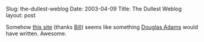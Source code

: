 Slug: the-dullest-weblog
Date: 2003-04-09
Title: The Dullest Weblog
layout: post

Somehow <a href="http://www.wibsite.com/wiblog/dull/">this site</a> (thanks <a href="http://www.bbrown.info/blogs/bblog/">Bill</a>) seems  like something <a href="http://www.douglasadams.com/">Douglas Adams</a> would have written. Awesome.
